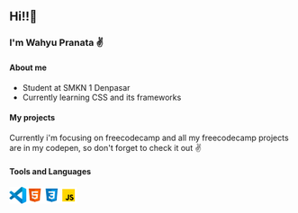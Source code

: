 ## Hi!!:wave:
### I'm Wahyu Pranata :v:
#### About me
* Student at SMKN 1 Denpasar
* Currently learning CSS and its frameworks
#### My projects
Currently i'm focusing on freecodecamp and all my freecodecamp projects are in my codepen, so don't forget to check it out :v:
#### Tools and Languages
[<img align="left" alt="Visual Studio Code" width="30px" src="icons/vscode.svg" />](https://code.visualstudio.com/)
[<img align="left" alt="HTML" width="30px" src="icons/html.svg" />](https://www.w3.org/html/)
[<img align="left" alt="CSS" width="30px" src="icons/css.svg" />](https://www.w3.org/TR/CSS/#css)
[<img align="left" alt="Javascript" width="30px" src="icons/javascript.svg" />](https://www.ecma-international.org/publications-and-standards/standards/ecma-262/)
